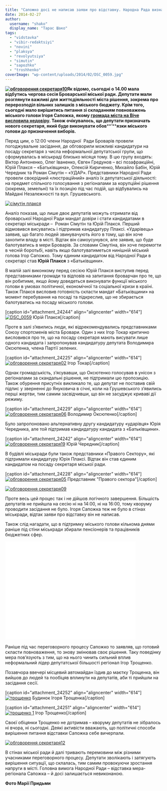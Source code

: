 ```yaml
---
title: "Сапожко досі не написав заяви про відставку. Народна Рада визначилась зі своїм кандидатом на посаду секретаря міськради"
date: 2014-02-27
author: 
  username: "shako"
  display_name: "Тарас Шако"
tags: 
  - "vidstavka"
  - "vibir-redaktsiyi"
  - "novini"
  - "plaksya"
  - "revolyutsiya"
  - "simutin"
  - "sapozhko"
  - "troshhenko"
coverImage: "wp-content/uploads/2014/02/DSC_0059.jpg"
---
```


**[![обговорення секретаря10](https://mpz.brovary.org/wp-content/uploads/2014/02/obgovorennya-sekretarya10.jpg)](https://mpz.brovary.org/wp-content/uploads/2014/02/obgovorennya-sekretarya10.jpg)Як відомо, сьогодні о 14.00 мала відбутись чергова сесія Броварської міської ради. Депутати мали розглянути важливі для життєдіяльності міста рішення, зокрема про перерозподіл вільних залишків з міського бюджету. Крім того, сьогодні мало вирішитись питання зі складанням повноважень міського голови Ігоря Сапожка, якому [громада міста на Віче висловила недовіру](https://mpz.brovary.org/brovarchani-na-viche-vislovili-nedoviru-miskomu-golovi-sapozhku/). Також очікувалось, що депутати призначать нового секретаря, який буде виконувати обов****’****язки міського голови до призначення виборів.**

Перед цим, о 12:00 члени Народної  Ради Броварів провели погоджувальне засідання, де обговорили можливі кандидатури на посаду секретаря з числа неформальної депутатської групи, що сформувалась в міськраді близько місяця тому. В цю групу входять: Віктор Антоненко, Олег Іваненко, Євген Гредунов – всі позафракційні, Юрій Плакся – «Батьківщина», Олексій Кириченко, Михайло Бабін, Юрій Чередник та Роман Сімутін – «УДАР». Представники Народної Ради провели своєрідний «люстраційний» аналіз їх депутатської діяльності: на предмет спільного голосування з регіоналами за корупційні рішення (зокрема, земельні) та їх позицію під час подій, що відбувались на Майдані Незалежності та вул. Грушевського.

[![сімутін плакся](https://mpz.brovary.org/wp-content/uploads/2014/02/DSC_0022.jpg)](https://mpz.brovary.org/wp-content/uploads/2014/02/DSC_0022.jpg)

Аналіз показав, що лише двоє депутатів можуть отримати від броварської Народної Ради мандат довіри і стати кандидатами в секретарі міськради –  Роман Сімутін та Юрій Плакся. Перший відмовився висуватись і підтримав кандидатуру Плаксі. «Ударівець» заявив, що багато людей звинувачують його в тому, що він хоче захопити владу в місті. Відтак він самоусунувся, але заявив, що буде балотуватись в мери Броварів. За словами Сімутіна, він хоче перемогти в чесній боротьбі, навіть якщо балотуватиметься нинішній міський голова Ігор Сапожко. Тому єдиним кандидатом від Народної Ради в секретарі став **Юрій Плакся** з «Батьківщини».

В малій залі виконкому перед сесією Юрій Плакся виступив перед представниками громади та відповів на запитання броварчан про те, що він робитиме, якщо йому доведеться виконувати функції міського голови в умовах політичної, економічної та соціальної кризи в країні. Також Плакся висловив готовність скласти мандат «Батьківщини» на момент перебування на посаді та підкреслив, що не збирається балотуватись на посаду міського голови.

\[caption id="attachment\_24244" align="aligncenter" width="614"\][![DSC_0059](https://mpz.brovary.org/wp-content/uploads/2014/02/DSC_0059.jpg)](https://mpz.brovary.org/wp-content/uploads/2014/02/DSC_0059.jpg) Юрій Плакся\[/caption\]

Проте в залі з’явились люди, які відрекомендувались представниками Союзу спортсменів міста Бровари. Один з них Ігор Токар критично висловився про те, що на посаду секретаря мають висувати лише одного кандидата і запропонував кандидатуру депутата Володимира Оксютенка, члена Партії зелених.

\[caption id="attachment\_24225" align="aligncenter" width="614"\][![обговорення секретаря02](https://mpz.brovary.org/wp-content/uploads/2014/02/obgovorennya-sekretarya02.jpg)](https://mpz.brovary.org/wp-content/uploads/2014/02/obgovorennya-sekretarya02.jpg) Ігор Токар\[/caption\]

Однак громадськість, з’ясувавши, що Оксютенко голосував в унісон з регіоналами за скандальні рішення, не підтримали цю пропозицію. Також обурення присутніх викликало те, що депутат не поставив свій підпис у зверненні до Януковича в січні, коли на Грушевського з’явились перші жертви, тим самим засвідчивши, що він не засуджує криваві дії режиму.

\[caption id="attachment\_24229" align="aligncenter" width="614"\][![обговорення секретаря06](https://mpz.brovary.org/wp-content/uploads/2014/02/obgovorennya-sekretarya06.jpg)](https://mpz.brovary.org/wp-content/uploads/2014/02/obgovorennya-sekretarya06.jpg) Володимир Оксютенко\[/caption\]

Було запропоновано альтернативну другу кандидатуру «ударівця» Юрія Чередника, але той підтримав кандидатуру кандидата з «Батьківщини».

\[caption id="attachment\_24242" align="aligncenter" width="614"\][![обговорення секретаря19](https://mpz.brovary.org/wp-content/uploads/2014/02/obgovorennya-sekretarya19.jpg)](https://mpz.brovary.org/wp-content/uploads/2014/02/obgovorennya-sekretarya19.jpg) Юрій Чередник\[/caption\]

В будівлі міськради були також представники «Правого Сектору», які підтримали кандидатуру Юрія Плаксі. Відтак він став єдиним кандидатом на посаду секретаря міської ради.

\[caption id="attachment\_24228" align="aligncenter" width="614"\][![обговорення секретаря05](https://mpz.brovary.org/wp-content/uploads/2014/02/obgovorennya-sekretarya05.jpg)](https://mpz.brovary.org/wp-content/uploads/2014/02/obgovorennya-sekretarya05.jpg) Представник "Правого сектора"\[/caption\]

[![обговорення секретаря09](https://mpz.brovary.org/wp-content/uploads/2014/02/obgovorennya-sekretarya09.jpg)](https://mpz.brovary.org/wp-content/uploads/2014/02/obgovorennya-sekretarya09.jpg)

Проте весь цей процес так і не дійшов логічного завершення. Більшість депутатів не прийшла на сесію ні на 14:00, ні на 16:00, тому кворуму проводити засідання не було. Ігоря Сапожка теж не було в стінах міськради, відтак заяви про відставку він не написав.

Також слід нагадати, що в підтримку міського голови кількома днями раніше під стіни міськради збирали пенсіонерів та працівників бюджетних сфер.

<iframe src="//www.youtube.com/embed/uq_mEvB7DZ8" height="315" width="420" allowfullscreen frameborder="0"></iframe>

Раніше під час переговорного процесу Сапожко то заявляв, що готовий скласти повноваження, то знову змінював своє рішення. Таку поведінку мера пов’язують з тим, що на нього чинить сильний вплив неформальний лідер депутатської більшості регіонал Ігор Трощенко.

Позавчора ввечері місцевий автомайдан їздив до маєтку Трощенка, він вийшов до людей та пообіцяв вплинути на депутатів, аби ті прийшли на засідання сесії.

\[caption id="attachment\_24252" align="aligncenter" width="614"\][![трощенко](https://mpz.brovary.org/wp-content/uploads/2014/02/troshhenko.jpg)](https://mpz.brovary.org/wp-content/uploads/2014/02/troshhenko.jpg) Будинок Ігоря Трощенка\[/caption\]

\[caption id="attachment\_24251" align="aligncenter" width="614"\][![трощенко 1](https://mpz.brovary.org/wp-content/uploads/2014/02/troshhenko-1.jpg)](https://mpz.brovary.org/wp-content/uploads/2014/02/troshhenko-1.jpg) Ігор Трощенко\[/caption\]

Своєї обіцянки Трощенко не дотримав – кворуму депутатів не зібралось ні вчора, ні сьогодні. Деякі активісти вважають, що політичні способи вирішення питання відставки Сапожка себе вичерпали.

[![обговорення секретаря12](https://mpz.brovary.org/wp-content/uploads/2014/02/obgovorennya-sekretarya12.jpg)](https://mpz.brovary.org/wp-content/uploads/2014/02/obgovorennya-sekretarya12.jpg)

В стінах міської ради й далі тривають перемовини між різними учасниками переговорного процесу. Депутати зволікають і затягують вирішення ситуації, що склалась, тим самим провокуючи зростання напруги в місті. Головна вимога Народної Ради – відставка мера-регіонала Сапожка – й досі залишається невиконаною.

**Фото Марії Придьми**

